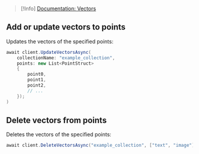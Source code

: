 > [!Info]
> [Documentation: Vectors](https://qdrant.tech/documentation/concepts/vectors/)

## Add or update vectors to points

Updates the vectors of the specified points:
```csharp
await client.UpdateVectorsAsync(
    collectionName: "example_collection",
    points: new List<PointStruct>
    {
        point0,
        point1,
        point2,
        // ...
    });
)
```

## Delete vectors from points

Deletes the vectors of the specified points:
```csharp
await client.DeleteVectorsAsync("example_collection", ["text", "image"], [0, 3, 10]);
```
